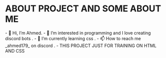 <h1>ABOUT PROJECT AND SOME ABOUT ME</h1>
- 👋 Hi, I’m Ahmed.
- 👀 I’m interested in programming and I love creating discord bots .
- 🌱 I’m currently learning css .
- 📫 How to reach me _ahmed179_ on discord .
- THIS PROJECT JUST FOR TRAINING ON HTML AND CSS

<!---
ma9737149/ma9737149 is a ✨ special ✨ repository because its `README.md` (this file) appears on your GitHub profile.
You can click the Preview link to take a look at your changes.
--->
